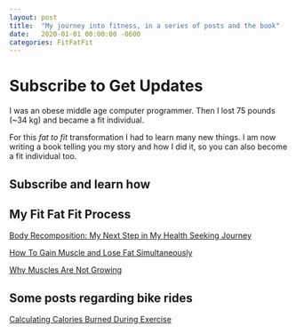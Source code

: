 ```yaml
---
layout: post
title:  "My journey into fitness, in a series of posts and the book"
date:   2020-01-01 00:00:00 -0600
categories: FitFatFit
---
```


# Subscribe to Get Updates 
I was an obese middle age computer programmer. Then I lost 75 pounds (~34 kg) and became a fit individual.

For this *fat to fit* transformation I had to learn many new things. I am now writing a book telling you my story and how I did it, so you can also become a fit individual too.

## Subscribe and learn how

<script async data-uid="eb1d5e64ee" src="https://lupoai.ck.page/eb1d5e64ee/index.js"></script>


## My Fit Fat Fit Process

[Body Recomposition: My Next Step in My Health Seeking Journey](./posts/body-recomposition.md)

[How To Gain Muscle and Lose Fat Simultaneously](./posts/lose-fat-plus-gain-muscle-at-the-same-time.md)

[Why Muscles Are Not Growing](./posts/why-muscles-not-growing.md)

## Some posts regarding bike rides
[Calculating Calories Burned During Exercise](./geek/Bike-Ride-Caloric-Requirements.md)
 
